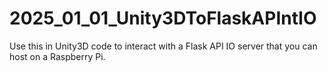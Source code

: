# 2025_01_01_Unity3DToFlaskAPIntIO
Use this in Unity3D code to interact with a Flask API IO server that you can host on a Raspberry Pi.
